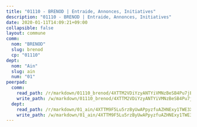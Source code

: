 ```yaml
---
title: "01110 - BRENOD | Entraide, Annonces, Initiatives"
description: "01110 - BRENOD | Entraide, Annonces, Initiatives"
date: 2020-01-11T14:09:21+09:00
collapsible: false
layout: commune
comm:
  nom: "BRENOD"
  slug: brenod
  cp: "01110"
dept:
  nom: "Ain"
  slug: ain
  num: "01"
peerpad:
  comm:
    read_path: /r/markdown/01110_brenod/4XTTM2VDiYzyANTYiVMNzBeSB4Pu7jEtoBGP9urWPajibkTnz
    write_path: /w/markdown/01110_brenod/4XTTM2VDiYzyANTYiVMNzBeSB4Pu7jEtoBGP9urWPajibkTnz-K3TgUmobp5sKP6FCrxoXpJeN2m6RCnP2N3Wy6biNf7CqhJnuR3P4hSVaGWfV3DtvGjtfrDadrSGtqEkpuVbkcHb93HpCL5o2AqdRHN1stVxL6DjacjvsSR5N99zjKehex44DBufp
  dept:
    read_path: /r/markdown/01_ain/4XTTM9F5Lu5rzByUwAPpyzfuAZHNExy1TWE3X3wiTrPFfiAJr
    write_path: /w/markdown/01_ain/4XTTM9F5Lu5rzByUwAPpyzfuAZHNExy1TWE3X3wiTrPFfiAJr-K3TgUnxzeFoJA4CB58vXNvKXURJneTNZHUsypAQGicGiZu7AS2sPbjspGpj7s3MmMv58YhkLaSUMQMHaiKAfoMv6wF36Urxbqqh8MmnXpnKkbVhnAishABEkMRAiyAt8GGJ1Jer2
---
```



